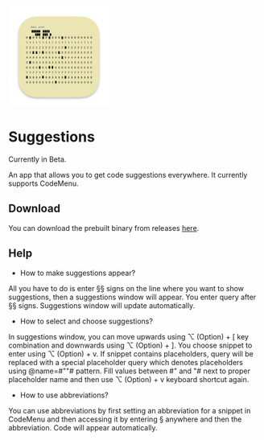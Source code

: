 <img src="icon.png" width="200px"/>

# Suggestions

Currently in Beta.

An app that allows you to get code suggestions everywhere. It currently supports CodeMenu.

## Download
You can download the prebuilt binary from releases [here](https://github.com/Extiri/Suggestions/releases/latest).

## Help
- How to make suggestions appear?

All you have to do is enter §§ signs on the line where you want to show suggestions, then a suggestions window will appear. You enter query after §§ signs. Suggestions window will update automatically.
      
- How to select and choose suggestions?

In suggestions window, you can move upwards using ⌥ (Option) + [ key combination and downwards using ⌥ (Option) + ]. You choose snippet to enter using ⌥ (Option) + v. If snippet contains placeholders, query will be replaced with a special placeholder query which denotes placeholders using @name=#\"\"# pattern. Fill values between #\" and \"# next to proper placeholder name and then use  ⌥ (Option) + v keyboard shortcut again.
      
- How to use abbreviations?

You can use abbreviations by first setting an abbreviation for a snippet in CodeMenu and then accessing it by entering § anywhere and then the abbreviation. Code will appear automatically.
